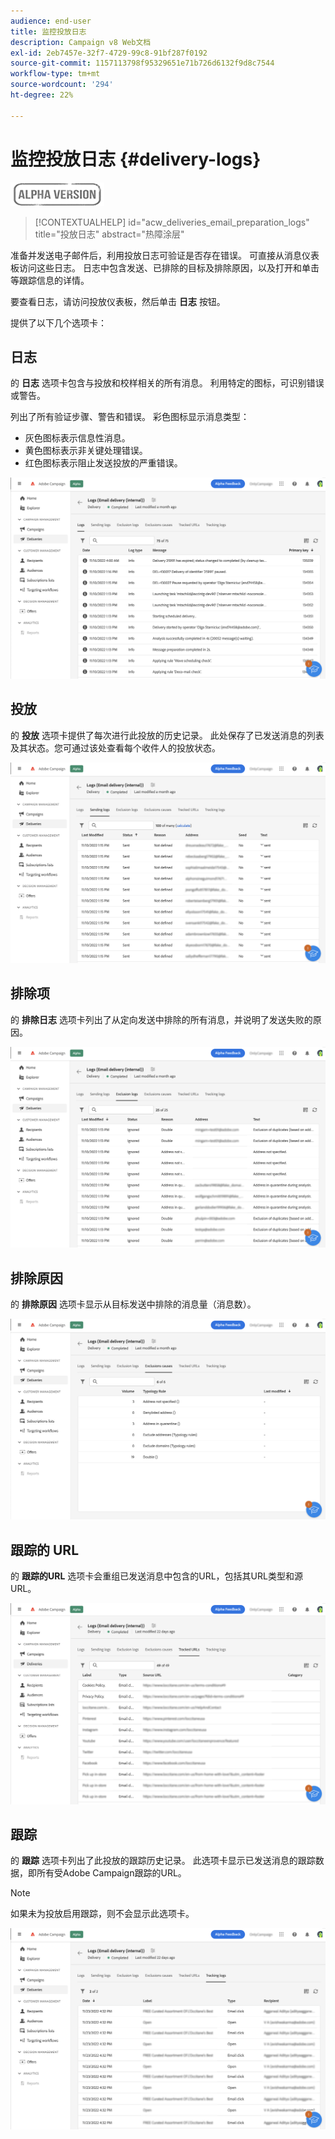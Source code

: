 ```yaml
---
audience: end-user
title: 监控投放日志
description: Campaign v8 Web文档
exl-id: 2eb7457e-32f7-4729-99c8-91bf287f0192
source-git-commit: 1157113798f95329651e71b726d6132f9d8c7544
workflow-type: tm+mt
source-wordcount: '294'
ht-degree: 22%

---
```


# 监控投放日志 {#delivery-logs}

![](../assets/do-not-localize/badge.png)

>[!CONTEXTUALHELP]
>id="acw_deliveries_email_preparation_logs"
>title="投放日志"
>abstract="热障涂层"

准备并发送电子邮件后，利用投放日志可验证是否存在错误。 可直接从消息仪表板访问这些日志。 日志中包含发送、已排除的目标及排除原因，以及打开和单击等跟踪信息的详情。

要查看日志，请访问投放仪表板，然后单击 **日志** 按钮。

提供了以下几个选项卡：

## 日志

的 **日志** 选项卡包含与投放和校样相关的所有消息。 利用特定的图标，可识别错误或警告。

列出了所有验证步骤、警告和错误。 彩色图标显示消息类型：

* 灰色图标表示信息性消息。
* 黄色图标表示非关键处理错误。
* 红色图标表示阻止发送投放的严重错误。

![](assets/logs.png)

## 投放

的 **投放** 选项卡提供了每次进行此投放的历史记录。 此处保存了已发送消息的列表及其状态。您可通过该处查看每个收件人的投放状态。

![](assets/logs2.png)

## 排除项

的 **排除日志** 选项卡列出了从定向发送中排除的所有消息，并说明了发送失败的原因。

![](assets/logs3.png)

## 排除原因

的 **排除原因** 选项卡显示从目标发送中排除的消息量（消息数）。

![](assets/logs4.png)

## 跟踪的 URL

的 **跟踪的URL** 选项卡会重组已发送消息中包含的URL，包括其URL类型和源URL。

![](assets/logs5.png)

## 跟踪

的 **跟踪** 选项卡列出了此投放的跟踪历史记录。 此选项卡显示已发送消息的跟踪数据，即所有受Adobe Campaign跟踪的URL。

>[!NOTE]
>
>如果未为投放启用跟踪，则不会显示此选项卡。

![](assets/logs6.png)
